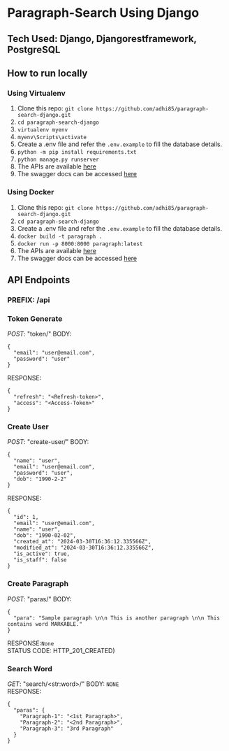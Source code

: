 # Paragraph-Search Using Django

## Tech Used: Django, Djangorestframework, PostgreSQL

## How to run locally
### Using Virtualenv
1. Clone this repo: `git clone https://github.com/adhi85/paragraph-search-django.git`
2. `cd paragraph-search-django`
3. `virtualenv myenv`
4. `myenv\Scripts\activate`
5. Create a .env file and refer the `.env.example` to fill the database details.
6. `python -m pip install requirements.txt`
7. `python manage.py runserver`
8. The APIs are available [here](http://localhost:8000/api)
9. The swagger docs can be accessed [here](http://localhost:8000/api/swagger/)

### Using Docker
1. Clone this repo: `git clone https://github.com/adhi85/paragraph-search-django.git`
2. `cd paragraph-search-django`
3. Create a .env file and refer the `.env.example` to fill the database details.
4. `docker build -t paragraph .`
5. `docker run -p 8000:8000 paragraph:latest`
6. The APIs are available [here](http://localhost:8000/api)
7. The swagger docs can be accessed [here](http://localhost:8000/api/swagger/)

## API Endpoints
### PREFIX: /api
### Token Generate
*POST*: "token/" 
BODY: 
```
{  
  "email": "user@email.com",  
  "password": "user"  
}  
```
RESPONSE:
```
{
  "refresh": "<Refresh-token>",
  "access": "<Access-Token>"
}
```
### Create User
*POST*: "create-user/"
BODY:
```
{
  "name": "user",
  "email": "user@email.com",
  "password": "user",
  "dob": "1990-2-2"
}
```
RESPONSE: 
```
{
  "id": 1,
  "email": "user@email.com",
  "name": "user",
  "dob": "1990-02-02",
  "created_at": "2024-03-30T16:36:12.335566Z",
  "modified_at": "2024-03-30T16:36:12.335566Z",
  "is_active": true,
  "is_staff": false
}
```

### Create Paragraph
*POST*: "paras/"
BODY:
```
{
  "para": "Sample paragraph \n\n This is another paragraph \n\n This contains word MARKABLE."
}
```
RESPONSE:`None`  
STATUS CODE: HTTP_201_CREATED)

### Search Word
*GET*: "search/\<str:word>\/"
BODY: `NONE`  
RESPONSE: 
```
{
  "paras": {
    "Paragraph-1": "<1st Paragraph>",
    "Paragraph-2": "<2nd Paragraph>",
    "Paragraph-3": "3rd Paragraph"
  }
}
```



